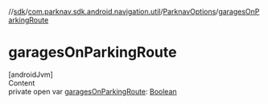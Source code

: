//[sdk](../../../index.md)/[com.parknav.sdk.android.navigation.util](../index.md)/[ParknavOptions](index.md)/[garagesOnParkingRoute](garages-on-parking-route.md)



# garagesOnParkingRoute  
[androidJvm]  
Content  
private open var [garagesOnParkingRoute](garages-on-parking-route.md): [Boolean](https://kotlinlang.org/api/latest/jvm/stdlib/kotlin/-boolean/index.html)  



